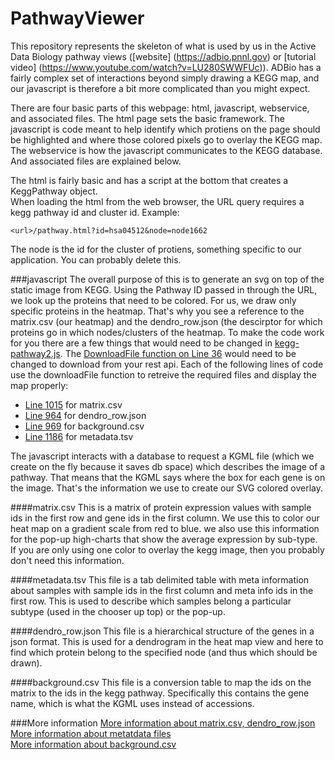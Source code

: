 # PathwayViewer
This repository represents the skeleton of what is used by us in the Active Data Biology pathway views ([website] (https://adbio.pnnl.gov) or [tutorial video] (https://www.youtube.com/watch?v=LU280SWWFUc)). ADBio has a fairly complex set of interactions beyond simply drawing a KEGG map, and our javascript is therefore a bit more complicated than you might expect.

There are four basic parts of this webpage: html, javascript, webservice, and associated files. The html page sets the basic framework. The javascript is code meant to help identify which protiens on the page should be highlighted and where those colored pixels go to overlay the KEGG map. The webservice is how the javascript communicates to the KEGG database. And associated files are explained below.

The html is fairly basic and has a script at the bottom that creates a KeggPathway object.  
When loading the html from the web browser, the URL query requires a kegg pathway id and cluster id.
Example:
```
<url>/pathway.html?id=hsa04512&node=node1662
```
The node is the id for the cluster of protiens, something specific to our application. You can probably delete this.

###javascript
The overall purpose of this is to generate an svg on top of the static image from KEGG. Using the Pathway ID passed in through the URL, we look up the proteins that need to be colored. For us, we draw only specific proteins in the heatmap. That's why you see a reference to the matrix.csv (our heatmap) and the dendro_row.json (the descirptor for which proteins go in which nodes/clusters of the heatmap.
To make the code work for you there are a few things that would need to be changed in [kegg-pathway2.js](js/kegg-pathway2.js). The [DownloadFile function on Line 36](js/kegg-pathway2.js#L36-L44) would need to be changed to download from your rest api. 
Each of the following lines of code use the downloadFile function to retreive the required files and display the map properly:
* [Line 1015](js/kegg-pathway2.js#L1015) for matrix.csv
* [Line 964](js/kegg-pathway2.js#L964) for dendro_row.json
* [Line 969](js/kegg-pathway2.js#L969) for background.csv
* [Line 1186](js/kegg-pathway2.js#L1186) for metadata.tsv

The javascript interacts with a database to request a KGML file (which we create on the fly because it saves db space) which describes the image of a pathway. That means that the KGML says where the box for each gene is on the image. That's the information we use to create our SVG colored overlay.

####matrix.csv
This is a matrix of protein expression values with sample ids in the first row and gene ids in the first column. We use this to color our heat map on a gradient scale from red to blue. we also use this information for the pop-up high-charts that show the average expression by sub-type. If you are only using one color to overlay the kegg image, then you probably don't need this information.

####metadata.tsv
This file is a tab delimited table with meta information about samples with sample ids in the first column and meta info ids in the first row. This is used to describe which samples belong a particular subtype (used in the chooser up top) or the pop-up.

####dendro_row.json
This file is a hierarchical structure of the genes in a json format. This is used for a dendrogram in the heat map view and here to find which protein belong to the specified node (and thus which should be drawn).

####background.csv
This file is a conversion table to map the ids on the matrix to the ids in the kegg pathway. Specifically this contains the gene name, which is what the KGML uses instead of accessions.

###More information
[More information about matrix.csv, dendro_row.json](https://github.com/ActiveDataBio/adbio_tutorial/blob/master/tutorial_1_generate_rdata.ipynb)  
[More information about metatdata files](https://github.com/ActiveDataBio/adbio_tutorial/blob/master/tutorial_2_metadata.ipynb)  
[More information about background.csv](https://github.com/ActiveDataBio/adbio_tutorial/blob/master/background.md)  
